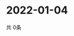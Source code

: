 # 2022-01-04
  共 0条

  <!-- BEGIN -->
  <!-- 最后更新时间Tue Jan 04 2022 13:14:55 GMT+0000 (Coordinated Universal Time) -->
  
  <!-- END -->
  
  